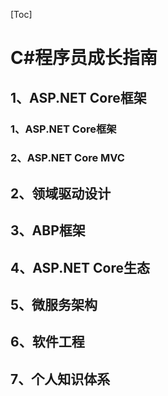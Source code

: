 [Toc]

# C#程序员成长指南

## 1、ASP.NET Core框架

### 1、ASP.NET Core框架

### 2、ASP.NET Core MVC 



## 2、领域驱动设计

## 3、ABP框架

## 4、ASP.NET Core生态

## 5、微服务架构

## 6、软件工程

## 7、个人知识体系